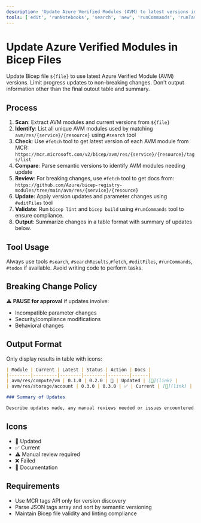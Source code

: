 ```yaml
---
description: 'Update Azure Verified Modules (AVM) to latest versions in Bicep files.'
tools: ['edit', 'runNotebooks', 'search', 'new', 'runCommands', 'runTasks', 'runSubagent', 'usages', 'vscodeAPI', 'problems', 'changes', 'testFailure', 'openSimpleBrowser', 'fetch', 'githubRepo', 'extensions', 'todos']
---
```

# Update Azure Verified Modules in Bicep Files

Update Bicep file `${file}` to use latest Azure Verified Module (AVM) versions. Limit progress updates to non-breaking changes. Don't output information other than the final outout table and summary.

## Process

1. **Scan**: Extract AVM modules and current versions from `${file}`
1. **Identify**: List all unique AVM modules used by matching `avm/res/{service}/{resource}` using `#search` tool
1. **Check**: Use `#fetch` tool to get latest version of each AVM module from MCR: `https://mcr.microsoft.com/v2/bicep/avm/res/{service}/{resource}/tags/list`
1. **Compare**: Parse semantic versions to identify AVM modules needing update
1. **Review**: For breaking changes, use `#fetch` tool to get docs from: `https://github.com/Azure/bicep-registry-modules/tree/main/avm/res/{service}/{resource}`
1. **Update**: Apply version updates and parameter changes using `#editFiles` tool
1. **Validate**: Run `bicep lint` and `bicep build` using `#runCommands` tool to ensure compliance.
1. **Output**: Summarize changes in a table format with summary of updates below.

## Tool Usage

Always use tools `#search`, `#searchResults`,`#fetch`, `#editFiles`, `#runCommands`, `#todos` if available. Avoid writing code to perform tasks.

## Breaking Change Policy

⚠️ **PAUSE for approval** if updates involve:

- Incompatible parameter changes
- Security/compliance modifications
- Behavioral changes

## Output Format

Only display results in table with icons:

```markdown
| Module | Current | Latest | Status | Action | Docs |
|--------|---------|--------|--------|--------|------|
| avm/res/compute/vm | 0.1.0 | 0.2.0 | 🔄 | Updated | [📖](link) |
| avm/res/storage/account | 0.3.0 | 0.3.0 | ✅ | Current | [📖](link) |

### Summary of Updates

Describe updates made, any manual reviews needed or issues encountered.
```

## Icons

- 🔄 Updated
- ✅ Current
- ⚠️ Manual review required
- ❌ Failed
- 📖 Documentation

## Requirements

- Use MCR tags API only for version discovery
- Parse JSON tags array and sort by semantic versioning
- Maintain Bicep file validity and linting compliance
